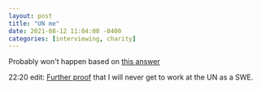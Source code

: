 ```yaml
---
layout: post
title: "UN me"
date: 2021-08-12 11:04:00 -0400
categories: [interviewing, charity]
---
```


Probably won't happen based on [this answer](https://www.quora.com/What-are-the-steps-that-I-should-follow-to-get-a-job-at-the-United-Nations)

22:20 edit: [Further proof](https://uncareer.net/un-jobs-very-desirable-but-hard-to-get) that I will never get to work at the UN as a SWE.
